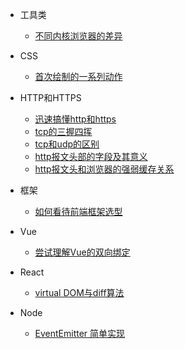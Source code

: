 <!--
 * @Author: your name
 * @Date: 2021-04-15 14:11:00
 * @LastEditTime: 2021-04-26 11:05:58
 * @LastEditors: Please set LastEditors
 * @Description: In User Settings Edit
 * @FilePath: /my-docs/docs/_sidebar.md
-->
- 工具类
  - [不同内核浏览器的差异](browser.md)
    

- CSS
  - [首次绘制的一系列动作](css.md)


- HTTP和HTTPS
  - [迅速搞懂http和https](http&https.md)
  - [tcp的三握四挥](tcp.md)
  - [tcp和udp的区别](tcp&udp.md)
  - [http报文头部的字段及其意义](46926484.md)
  - [http报文头和浏览器的强弱缓存关系](6047613.md)

- 框架
  - [如何看待前端框架选型](81461207.md)

- Vue
  - [尝试理解Vue的双向绑定](11077628.md)


- React
  - [virtual DOM与diff算法](8943802.md)


- Node
  - [EventEmitter 简单实现](96364926.md)
